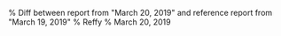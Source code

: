 % Diff between report from "March 20, 2019" and reference report from "March 19, 2019"
% Reffy
% March 20, 2019


